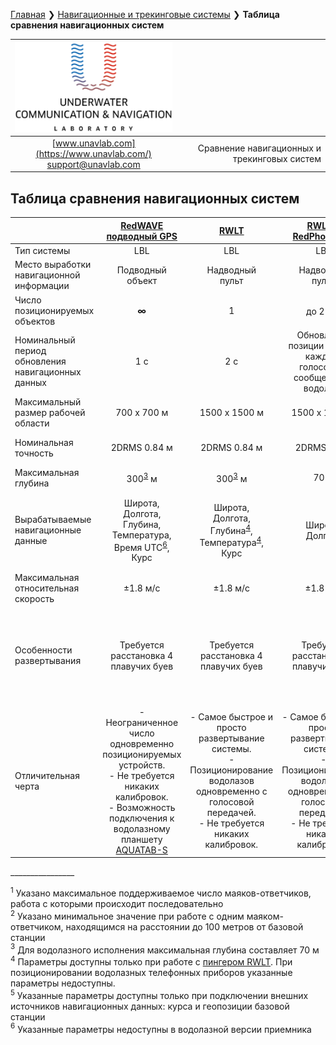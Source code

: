 [Главная](/README_RU) ❯ [Навигационные и трекинговые системы](/navigation_and_tracking_systems_ru) ❯ **Таблица сравнения навигационных систем**

<div style="page-break-after: always;"></div>

| ![logo](/documentation/sm_logo.png) | |
| :---: | ---: |
| [www.unavlab.com](https://www.unavlab.com/) <br/> [support@unavlab.com](mailto:support@unavlab.com) | Сравнение навигационных и трекинговых систем |

<div style="page-break-after: always;"></div>

## Таблица сравнения навигационных систем

|  | [RedWAVE подводный GPS](/documentation/RU/RedWAVE/RedWAVE_DataBrief_ru.md) | [RWLT](/documentation/RU/RWLT/RWLT_DataBrief_ru.md) | [RWLT](/documentation/RU/RWLT/RWLT_DataBrief_ru.md) + <br/> [RedPhone-DX](/documentation/RU/RedPhone/RedPhone_DX_Specification_ru.md) | [Zima2 USBL](/documentation/RU/Zima/Zima2_DataBrief_ru.md) | [uWAVE USBL](/documentation/RU/uWAVE/uWAVE_USBL_Modem_Specification_ru.md) | [WAYU](/documentation/RU/WAYU/WAYU_DataBrief_ru.md) | 
| :--- | :---: | :---: | :---: | :---: | :---: | :---: |
| Тип системы  | LBL | LBL | LBL | USBL | USBL | LBL |
| Место выработки навигационной информации | Подводный <br/> объект | Надводный <br/> пульт | Надводный <br/> пульт | Надводный <br/> пульт | Надводный <br/> пульт | Надводный <br/> пульт |
| Число позиционируемых объектов | **∞** | 1 | до 255<sup>[1](#footnote1)</sup> | до 16<sup>[1](#footnote1)</sup> | до 20<sup>[1](#footnote1)</sup> | 1 |
| Номинальный период обновления навигационных данных | 1 с | 2 с | Обновление позиции в конце каждого голосового сообщения от водолаза | ≥ 1<sup>[2](#footnote2)</sup> с | ≥ 3.6<sup>[2](#footnote2)</sup> c | 2 c |
| Максимальный размер рабочей области | 700 х 700 м | 1500 x 1500 м | 1500 x 1500 м | круг R = 3000 м | круг R = 1000 м | 300 x 300 м |
| Номинальная точность | 2DRMS 0.84 м | 2DRMS 0.84 м | 2DRMS 1.5 м | 1° (≈17 м на удалении 1000 м) | 2° (≈35 м на удалении 1000 м) | 2DRMS 2 м |
| Максимальная глубина | 300<sup>[3](#footnote3)</sup> м | 300<sup>[3](#footnote3)</sup> м | 70 м | 300 м | 100 м |
| Вырабатываемые навигационные данные | Широта, <br/> Долгота, <br/> Глубина, <br/> Температура, <br/> Время UTC<sup>[6](#footnote6)</sup>, <br/> Курс | Широта, <br/> Долгота, <br/> Глубина<sup>[4](#footnote4)</sup>, <br/> Температура<sup>[4](#footnote4)</sup>, <br/> Курс | Широта, <br/> Долгота  | Дальность, <br/> Азимут, <br/> Глубина, <br/> Заряд батареи, <br/> Широта<sup>[5](#footnote5)</sup>, <br/> Долгота<sup>[5](#footnote5)</sup> | Дальность, <br/> Азимут, <br/> Глубина, <br/> Заряд батареи, <br/> Широта<sup>[4](#footnote5)</sup>, <br/> Долгота<sup>[5](#footnote4)</sup> | Широта, <br/> Долгота, <br/> Курс |
| Максимальная относительная скорость | ±1.8 м/с | ±1.8 м/с | ±1.8 м/с | ±2 м/с | ±1 м/с | ±1 м/с |
| Особенности развертывания | Требуется расстановка 4 плавучих буев | Требуется расстановка 4 плавучих буев | Требуется расстановка 4 плавучих буев | Требуется закрепление базовой станции на жесткой штанге и подключение внешнего GPS и компаса | Требуется закрепление базовой станции на жесткой штанге и подключение внешнего GPS и компаса | Требуется расстановка 4 плавучих буев |
| Отличительная черта | - Неограниченное число одновременно позиционируемых устройств.<br/> - Не требуется никаких калибровок. <br/> - Возможность подключения к водолазному планшету [AQUATAB-S](https://duslate.com/ru/products/aquatab-s/) | - Самое быстрое и просто развертывание системы. <br/> - Позиционирование водолазов одновременно с голосовой передачей. <br/> - Не требуется никаких калибровок. | - Самое быстрое и просто развертывание системы. <br/> - Позиционирование водолазов одновременно с голосовой передачей. <br/> - Не требуется никаких калибровок. | Работа в автоматическом режиме | Двусторонняя передача данных | - Максимально доступное решение для любительского применения. <br/> - Не требуется никаких калибровок. |

<div style="page-break-after: always;"></div>
________________  

<a name="footnote1"><sup>1</sup></a> Указано максимальное поддерживаемое число маяков-ответчиков, работа с которыми происходит последовательно  
<a name="footnote2"><sup>2</sup></a> Указано минимальное значение при работе с одним маяком-ответчиком, находящимся на расстоянии до 100 метров от базовой станции  
<a name="footnote3"><sup>3</sup></a> Для водолазного исполнения максимальная глубина составляет 70 м  
<a name="footnote4"><sup>4</sup></a> Параметры доступны только при работе с [пингером RWLT](/documentation/RU/RWLT/RWLT_Pinger_Specification_ru.md). При позиционировании водолазных телефонных приборов указанные параметры недоступны.  
<a name="footnote5"><sup>5</sup></a> Указанные параметры доступны только при подключении внешних источников навигационных данных: курса и геопозиции базовой станции   
<a name="footnote6"><sup>6</sup></a> Указанные параметры недоступны в водолазной версии приемника  
  
<div style="page-break-after: always;"></div>
